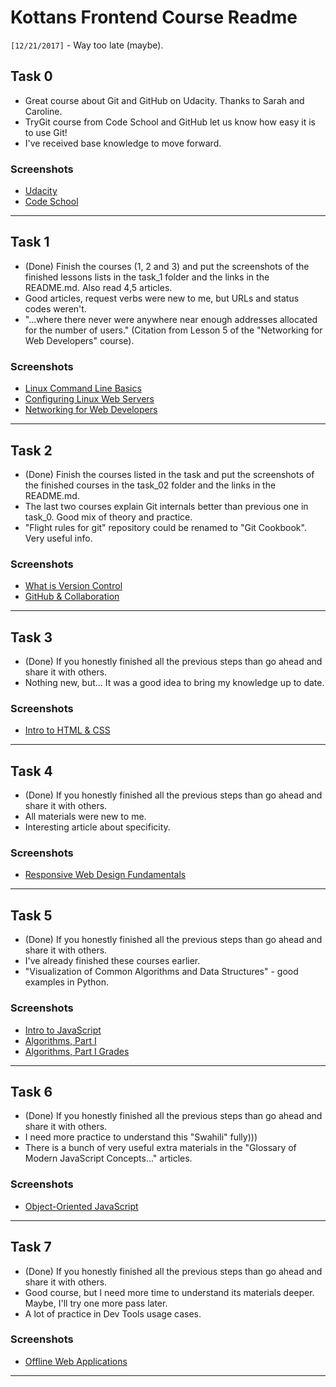 # Kottans Frontend Course Readme

`[12/21/2017]` - Way too late (maybe).

## Task 0
- Great course about Git and GitHub on Udacity. Thanks to Sarah and Caroline.
- TryGit course from Code School and GitHub let us know how easy it is to use Git!
- I've received base knowledge to move forward.

### Screenshots
- [Udacity](/task_0/udacity_git.png)
- [Code School](/task_0/codeschool_git.png)

----------

## Task 1
- (Done) Finish the courses (1, 2 and 3) and put the screenshots of the finished lessons lists in the task_1 folder and the links in the README.md. Also read 4,5 articles.
- Good articles, request verbs were new to me, but URLs and status codes weren't.
- "...where there never were anywhere near enough addresses allocated for the number of users." (Citation from Lesson 5 of the "Networking for Web Developers" course).

### Screenshots
- [Linux Command Line Basics](/task_1/Linux_Command_Line_Basics.png)
- [Configuring Linux Web Servers](/task_1/Configuring_Linux_Web_Servers.png)
- [Networking for Web Developers](/task_1/Networking_for_Web_Developers.png)

----------

## Task 2
- (Done) Finish the courses listed in the task and put the screenshots of the finished courses in the task_02 folder and the links in the README.md.
- The last two courses explain Git internals better than previous one in task_0. Good mix of theory and practice.
- "Flight rules for git" repository could be renamed to "Git Cookbook". Very useful info.

### Screenshots
- [What is Version Control](/task_2/Version_Control_with_Git.png)
- [GitHub & Collaboration](/task_2/GitHub_&_Collaboration.png)

----------

## Task 3
- (Done) If you honestly finished all the previous steps than go ahead and share it with others.
- Nothing new, but... It was a good idea to bring my knowledge up to date.

### Screenshots
- [Intro to HTML & CSS](/task_3/HTML_and_CSS_Syntax.png)

----------

## Task 4
- (Done) If you honestly finished all the previous steps than go ahead and share it with others.
- All materials were new to me.
- Interesting article about specificity.

### Screenshots
- [Responsive Web Design Fundamentals](/task_4/Responsive_Web_Design_Fundamentals.png)

----------

## Task 5
- (Done) If you honestly finished all the previous steps than go ahead and share it with others.
- I've already finished these courses earlier.
- "Visualization of Common Algorithms and Data Structures" - good examples in Python.

### Screenshots
- [Intro to JavaScript](/task_5/Intro_to_JavaScript.png)
- [Algorithms, Part I](/task_5/Algorithms_Part_I.png)
- [Algorithms, Part I Grades](/task_5/Algorithms_Part_I_Grades.png)

----------

## Task 6
- (Done) If you honestly finished all the previous steps than go ahead and share it with others.
- I need more practice to understand this "Swahili" fully)))
- There is a bunch of very useful extra materials in the "Glossary of Modern JavaScript Concepts..." articles.

### Screenshots
- [Object-Oriented JavaScript](/task_6/Object_Oriented_JavaScript.png)

----------

## Task 7
- (Done) If you honestly finished all the previous steps than go ahead and share it with others.
- Good course, but I need more time to understand its materials deeper. Maybe, I'll try one more pass later.
- A lot of practice in Dev Tools usage cases.

### Screenshots
- [Offline Web Applications](/task_7/Offline_Web_Applications.png)

----------